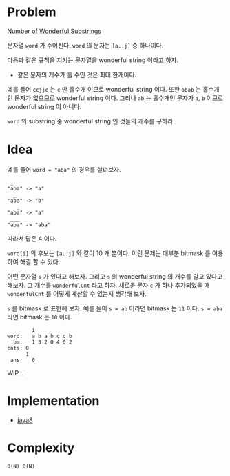 # Problem

[Number of Wonderful Substrings](https://leetcode.com/problems/number-of-wonderful-substrings/)

문자열 `word` 가 주어진다. `word` 의 문자는 `[a..j]` 중 하나이다.

다음과 같은 규칙을 지키는 문자열을 wonderful string 이라고 하자.

* 같은 문자의 개수가 홀 수인 것은 최대 한개이다.

예를 들어 `ccjjc` 는 `c` 만 홀수개 이므로 wonderful string 이다. 또한
`abab` 는 홀수개인 문자가 없으므로 wonderful string 이다. 그러나 `ab`
는 홀수개인 문자가 `a`, `b` 이므로 wonderful string 이 아니다.

`word` 의 substring 중 wonderful string 인 것들의 개수를 구하라.

# Idea

예를 들어 `word = "aba"` 의 경우를 살펴보자.

```
 _
"aba" -> "a"
  _
"aba" -> "b"
   _
"aba" -> "a"
 ___
"aba" -> "aba"
```

따라서 답은 4 이다.

`word[i]` 의 후보는 `[a..j]` 와 같이 10 개 뿐이다. 이런 문제는
대부분 bitmask 를 이용하여 해결 할 수 있다.

어떤 문자열 `s` 가 있다고 해보자. 그리고 `s` 의 wonderful string
의 개수를 알고 있다고 해보자. 그 개수를 `wonderfulCnt` 라고 하자.
새로운 문자 `c` 가 하나 추가되었을 때 `wonderfulCnt` 를 어떻게
계산할 수 있는지 생각해 보자. 

`s` 를 bitmask 로 표현헤 보자. 예를 들어 `s = ab` 이라면 bitmask 는
`11` 이다. `s = aba` 라면 bitmask 는 `10` 이다. 

```
        i
word:   a b a b c c b
  bm:   1 3 2 0 4 0 2
cnts: 0 
      1
 ans:   0
```

WIP...

# Implementation

* [java8](MainApp.java)

# Complexity

```
O(N) O(N)
```

